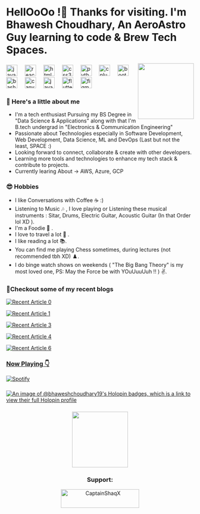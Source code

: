 <h1 align="left">HellOoOo !👋 Thanks for visiting.  I'm Bhawesh Choudhary, An AeroAstro Guy learning to code & Brew Tech Spaces.</h1>

<img align="right" height="150" src="https://media.giphy.com/media/CuuSHzuc0O166MRfjt/giphy.gif"  />



###

<div align="left">
  <img src="https://cdn.jsdelivr.net/gh/devicons/devicon/icons/javascript/javascript-original.svg" height="30" alt="javascript logo"  />
  <img width="12" />
  <img src="https://cdn.jsdelivr.net/gh/devicons/devicon/icons/react/react-original.svg" height="30" alt="react logo"  />
  <img width="12" />
  <img src="https://cdn.jsdelivr.net/gh/devicons/devicon/icons/html5/html5-original.svg" height="30" alt="html5 logo"  />
  <img width="12" />
  <img src="https://cdn.jsdelivr.net/gh/devicons/devicon/icons/css3/css3-original.svg" height="30" alt="css3 logo"  />
  <img width="12" />
  <img src="https://cdn.jsdelivr.net/gh/devicons/devicon/icons/python/python-original.svg" height="30" alt="python logo"  />
  <img width="12" />
  <img src="https://cdn.jsdelivr.net/gh/devicons/devicon/icons/cplusplus/cplusplus-original.svg" height="30" alt="cplusplus logo"  />
  <img width="12" />
  <img src="https://cdn.jsdelivr.net/gh/devicons/devicon/icons/bootstrap/bootstrap-original.svg" height="30" alt="bootstrap logo"  />
  <img width="12" />
  <img src="https://cdn.jsdelivr.net/gh/devicons/devicon/icons/bash/bash-original.svg" height="30" alt="bash logo"  />
  <img width="12" />
  <img src="https://cdn.jsdelivr.net/gh/devicons/devicon/icons/canva/canva-original.svg" height="30" alt="canva logo"  />
  <img width="12" />
  <img src="https://cdn.jsdelivr.net/gh/devicons/devicon/icons/java/java-original.svg" height="30" alt="java logo"  />
  <img width="12" />
   <img src="https://cdn.jsdelivr.net/gh/devicons/devicon/icons/flutter/flutter-original.svg" height="30" alt="flutter logo"  />
  <img width="12" />
   <img src="https://cdn.jsdelivr.net/gh/devicons/devicon/icons/figma/figma-original.svg" height="30" alt="figma logo"  />
  <img width="12" />
 
</div>

###

<h3 align = "left">
🚀 Here's a little about me
</h3>

- I'm a tech enthusiast Pursuing my BS Degree in "Data Science & Applications" along with that I'm B.tech undergrad in "Electronics & Communication Engineering"  
- Passionate about Technologies especially in Software Development, Web Development, Data Science, ML and DevOps (Last but not the least, SPACE :)
- Looking forward to connect, collaborate & create with other developers. 
- Learning more tools and technologies to enhance my tech stack & contribute to projects.
- Currently learing About -> AWS, Azure, GCP

###


<h3 align = "left">
😎 Hobbies </h3>

- I like Conversations with Coffee ☕ :)
- Listening to Music 🎶 , I love playing or Listening these musical instruments : Sitar, Drums, Electric Guitar, Acoustic Guitar (In that Order lol XD ).
- I'm a Foodie 🍕 .
- I love to travel a lot 🧳 .
- I like reading a lot 📚.
- You can find me playing Chess sometimes, during lectures (not recommended tbh XD) ♟️.
- I do binge watch shows on weekends ( "The Big Bang Theory" is my most loved one, PS: May the Force be with YOuUuuUuh !! ) ✌️.


### 


<h3 align = "left">
📝Checkout some of my recent blogs </h3>

<a target="_blank" href="https://github-readme-medium-recent-article.vercel.app/medium/@bhaweshchoudhary/0"><img src="https://github-readme-medium-recent-article.vercel.app/medium/@bhaweshchoudhary/0" alt="Recent Article 0"> 

<a target="_blank" href="https://github-readme-medium-recent-article.vercel.app/medium/@bhaweshchoudhary/1"><img src="https://github-readme-medium-recent-article.vercel.app/medium/@bhaweshchoudhary/1" alt="Recent Article 1"> 

<a target="_blank" href="https://github-readme-medium-recent-article.vercel.app/medium/@bhaweshchoudhary/3"><img src="https://github-readme-medium-recent-article.vercel.app/medium/@bhaweshchoudhary/3" alt="Recent Article 3"> 

<a target="_blank" href="https://github-readme-medium-recent-article.vercel.app/medium/@bhaweshchoudhary/4"><img src="https://github-readme-medium-recent-article.vercel.app/medium/@bhaweshchoudhary/4" alt="Recent Article 4"> 

<a target="_blank" href="https://github-readme-medium-recent-article.vercel.app/medium/@bhaweshchoudhary/6"><img src="https://github-readme-medium-recent-article.vercel.app/medium/@bhaweshchoudhary/6" alt="Recent Article 6"> 

###


<h3 align = "left">
Now Playing 👇</h3>  

[![Spotify](https://spotifyreadmecaptainshaq.vercel.app/api/spotify)](https://open.spotify.com/user/u0c69mrp9ohhojzb14rfvbdov)

###


[![An image of @bhaweshchoudhary19's Holopin badges, which is a link to view their full Holopin profile](https://holopin.me/bhaweshchoudhary19)](https://holopin.io/@bhaweshchoudhary19)


###
<div align="center">
  <img height="150" src="https://media.giphy.com/media/X5re9Nmn4gQXwyFmFt/giphy.gif"  />
</div>
<div align="center">
  <h3>Support:</h3>
</div>

<div align="center">
<a href="[https://www.buymeacoffee.com/Bha](https://www.buymeacoffee.com/bhaweshchoudhary)" target="blank"> <img src="https://cdn.buymeacoffee.com/buttons/v2/default-yellow.png" height="50" width="210" alt="CaptainShaqX" /></a></p>
</div>
